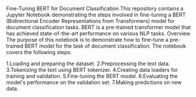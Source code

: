 Fine-Tuning BERT for Document Classification
This repository contains a Jupyter Notebook demonstrating the steps involved in fine-tuning a BERT (Bidirectional Encoder Representations from Transformers) model for document classification tasks. BERT is a pre-trained transformer model that has achieved state-of-the-art performance on various NLP tasks.
Overview
The purpose of this notebook is to demonstrate how to fine-tune a pre-trained BERT model for the task of document classification. The notebook covers the following steps:

1.Loading and preparing the dataset.
2.Preprocessing the text data.
3.Tokenizing the text using BERT tokenizer.
4.Creating data loaders for training and validation.
5.Fine-tuning the BERT model.
6.Evaluating the model's performance on the validation set.
7.Making predictions on new data.
